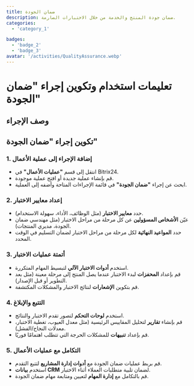 ```yaml
---
title: ضمان الجودة
description: ضمان جودة المنتج والخدمة من خلال الاختبارات الصارمة.
categories:
  - 'category_1'

badges:
  - 'badge_2'
  - 'badge_3'
avatar: '/activities/QualityAssurance.webp'
---
```

# تعليمات استخدام وتكوين إجراء "ضمان الجودة"

## وصف الإجراء

## **تكوين إجراء "ضمان الجودة"**

### 1. إضافة الإجراء إلى عملية الأعمال
- انتقل إلى قسم **"عمليات الأعمال"** في Bitrix24.
- قم بإنشاء عملية جديدة أو افتح عملية موجودة.
- ابحث عن إجراء **"ضمان الجودة"** في قائمة الإجراءات المتاحة وأضفه إلى العملية.

### 2. إعداد معايير الاختبار
- حدد **معايير الاختبار** (مثل الوظائف، الأداء، سهولة الاستخدام).
- عيّن **الأشخاص المسؤولين** عن كل مرحلة من مراحل الاختبار (مثل مهندسي ضمان الجودة، مديري المنتجات).
- حدد **المواعيد النهائية** لكل مرحلة من مراحل الاختبار لضمان التسليم في الوقت المحدد.

### 3. أتمتة عمليات الاختبار
- استخدم **أدوات الاختبار الآلي** لتبسيط المهام المتكررة.
- قم بإعداد **المحفزات** لبدء الاختبار عندما يصل المنتج إلى مرحلة معينة (مثل بعد التطوير أو قبل الإصدار).
- قم بتكوين **الإشعارات** لنتائج الاختبار والمشكلات المكتشفة.

### 4. التتبع والإبلاغ
- استخدم **لوحات التحكم** لتصور تقدم الاختبار والنتائج.
- قم بإنشاء **تقارير** لتحليل المقاييس الرئيسية (مثل معدل العيوب، تغطية الاختبار، معدلات النجاح/الفشل).
- قم بإعداد **تنبيهات** للمشكلات الحرجة التي تتطلب اهتمامًا فوريًا.

### 5. التكامل مع عمليات الأعمال
- قم بربط عمليات ضمان الجودة مع **أدوات إدارة المشاريع** لتتبع التقدم.
- استخدم **بيانات CRM** لضمان تلبية متطلبات العملاء أثناء الاختبار.
- قم بالتكامل مع **إدارة المهام** لتعيين ومتابعة مهام ضمان الجودة.
